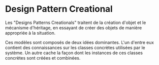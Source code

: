 # Design Pattern Creational
Les "Designs Patterns Creationals" traitent de la création d'objet et le mécanisme d'héritage, 
en essayant de créer des objets de manière appropriée à la situation.

Ces modèles sont composés de deux idées dominantes. L'un d'entre eux contient des connaissances 
sur les classes concrètes utilisées par le système. Un autre cache la façon dont les instances 
de ces classes concrètes sont créées et combinées.

